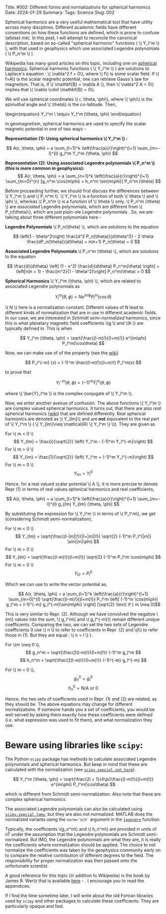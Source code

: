 Title: #002: Different forms and normalizations for spherical harmonics 
Date: 2024-01-29
Summary: 
Tags: Science
Slug: 002

<script src="https://polyfill.io/v3/polyfill.min.js?features=es6"></script>
<script id="MathJax-script" async src="https://cdn.jsdelivr.net/npm/mathjax@3/es5/tex-mml-chtml.js"></script>

Spherical harmonics are a very useful mathematical tool that have utility across many discplines. Different academic fields have different conventions on how these functions are defined, which is prone to confuse (atleast me). In this post, I will attempt to reconcile the canonical description, based on so-called "spherical harmonic" functions ( \\( Y_l^m \\) ), with that used in geophysics which use associated Legendre polynomials ( \\( P_n^m \\) ).

Wikipedia has many good articles on this topic, including one on [spherical harmonics](https://en.wikipedia.org/wiki/Spherical_harmonics). Spherical harmonic functions ( \\( Y_l^m \\) ) are solutions to Laplace's equation : \\( \nabla^2 f = 0\\), where \\( f\\) is some scalar field. If \\( f=A\\) is the scalar magnetic potential, one can retrieve Gauss's law for magnetism. That is, if \\( \mathbf{B} = \nabla A \\), then \\( \nabla^2 
A  = 0\\) implies that \\( \nabla \cdot \mathbf{B} = 0\\).

We will use spherical coordinates \\( r, \theta, \phi\\), where \\( \phi\\) is the azimuthal angle and \\( \theta\\) is the co-latitude. Then,

\begin{equation}
   Y_l^m \ \equiv Y_l^m (\theta, \phi)
\end{equation}

In geomagnetism, spherical harmonics are used to specify the scalar magnetic potential in one of two ways - 

**Representation (1): Using spherical harmonics \\( Y_l^m \\) :**

$$ A(r, \theta, \phi) = a \sum_{l=1}^k \left(\frac{a}{r}\right)^{l+1} \sum_{m=-l}^{l} g_l^m Y_l^m (\theta, \phi) $$ 

**Representation (2): Using associated Legendre polynomials \\( P_n^m \\) (this is more common in geophysics):**
$$ A(r, \theta, \phi) = a \sum_{n=1}^k \left(\frac{a}{r}\right)^{l+1} \sum_{m=0}^{n} [g_n^m \cos(m\phi) + h_n^m \sin(m\phi)] P_n^m (\theta) $$ 

Before proceeding further, we should first discuss the differences between \\( Y_l^m \\) and \\( P_n^m \\). \\( Y_l^m \\) is a function of both \\( \theta \\) and \\( \phi \\), whereas \\( P_n^m \\) is a function of \\( \theta \\) only. \\( P_n^m (\theta) \\) are *associated* Legendre polynomials, which are different from \\( P_n(\theta)\\), which are just plain-ole Legendre polynomials . So, we are talking about three different polynomials here - 

**Legendre Polynomials** \\( P_n(\theta) \\), which are solutions to the equation 

$$ \left(1 - \theta^2\right) \frac{d^2 P_n(\theta)}{d\theta^2} - 2 \theta \frac{dP_n(\theta)}{d\theta} + n(n+1) P_n(\theta) = 0 $$

**Associated Legendre Polynomials** \\( P_n^m (\theta) \\), which are solutions to the equation 

$$ \frac{d}{d\theta} \left[ (1 - x^2) \frac{d}{d\theta} P_n^m(\theta) \right] + \left[n(n + 1) - \frac{m^2}{1 - \theta^2}\right] P_n^m(\theta) = 0 $$

**Spherical Harmonics** \\( Y_l^m (\theta, \phi) \\), which are related to associated Legendre polynomials as 

$$ Y_l^m (\theta, \phi) = N e^{im\phi} P_l^m(\cos\theta) $$

\\( N \\) here is a normalization constant. Different values of N lead to different kinds of normalization that are in use in different academic fields. In our case, we are interested in *Schmidt semi-normalized* harmonics, since this is what planetary magnetic field coefficients \\(g \\) and \\(h \\) are typically defined in. This is when  

$$ Y_l^m (\theta, \phi) = \sqrt{\frac{(l-m)!}{(l+m)!}} e^{im\phi} P_l^m(\cos\theta) $$

Now, we can make use of of the property (see the [wiki](https://en.wikipedia.org/wiki/Associated_Legendre_polynomials))

$$ P_l^{-m} (x) = (-1)^m \frac{(l-m)!}{(l+m)!} P_l^m(x) $$

to prove that 

$$ Y_l^{-m} (\theta, \phi) = (-1)^m \bar{Y}_l^m (\theta, \phi) $$

where \\( \bar{Y}_l^m \\) is the complex conjugate of \\( Y_l^m \\).

Now, we enter another avenue of confusion. The above functions \\( Y_l^m \\) are complex valued spherical harmonics. It turns out, that there are also *real* spherical harmonics ([wiki](https://en.wikipedia.org/wiki/Spherical_harmonics#Real_form)) that are defined differently. Real spherical harmonics are denoted as \\( Y_{lm}\\) and are **not** equivalent to the real part of \\( Y_l^m \\) ( \\( Y_{lm}\neq \mathcal{R} \\{ Y_l^m \\} \\)). They are given as 

For \\( m < 0 \\)
$$ Y_{lm} = \frac{i}{\sqrt{2}} \left( Y_l^m - (-1)^m Y_l^{-m}\right) $$ 
For \\( m > 0 \\)
$$ Y_{lm} = \frac{1}{\sqrt{2}} \left( Y_l^m + (-1)^m Y_l^{-m}\right) $$ 
For \\( m = 0 \\)
$$ Y_{lm} = Y_l^0 $$ 

Hence, for a real valued scalar potential \\( A \\), it is more precise to denote Repr (1) in terms of real values spherical harmonics and real coefficients,

$$ A(r, \theta, \phi) = a \sum_{l=1}^k \left(\frac{a}{r}\right)^{l+1} \sum_{m=-l}^{l} g_{lm} Y_{lm} (\theta, \phi) $$ 

By substituting the expression for \\( Y_l^m \\) in terms of \\( P_l^m\\), we get (considering Schmidt semi-normalization),

For \\( m < 0 \\)
$$ Y_{lm} = \sqrt{\frac{(l-|m|)!}{(l+|m|)!}} \sqrt{2} (-1)^m P_l^{|m|} \sin(|m|\phi) $$ 
For \\( m > 0 \\)
$$ Y_{lm} = \sqrt{\frac{(l-m)!}{(l+m)!}} \sqrt{2} (-1)^m P_l^m \cos(m\phi) $$ 
For \\( m = 0 \\)
$$ Y_{l0} = P_l^0  $$ 

Which we can use to write the vector potential as,


$$ A(r, \theta, \phi) = a \sum_{l=1}^k \left(\frac{a}{r}\right)^{l+1} \sum_{m=0}^{l} \sqrt{\frac{(l-m)!}{(l+m)!}} P_l^m \left[ (-1)^m  \cos(m\phi) g_l^m + (-1)^{-m} g_l^{-m}\sin(m\phi) \right] [\sqrt{2} \text{ if } m \neq 0]$$ 

This is very similar to Repr. (2). Although we have convolved the negative \\(m\\) values into the sum, \\( g_l^m\\) and \\( g_l^{-m}\\) remain different unique coefficients. Comparing the two, we can set the two sets of Legendre coefficients (I use \\( n \\) to refer to coefficients in Repr. (2) and \\(l\\) to refer those in (1). But they are equal : \\( n = l \\) ).

For \\(m \neq 0 \\),
$$ g_n^m = \sqrt{\frac{2(l-m)!}{(l+m)!}} (-1)^m g_l^m $$
$$ h_n^m = \sqrt{\frac{2(l-m)!}{(l+m)!}} (-1)^{-m} g_l^{-m} $$

For \\( m = 0 \\),
$$ g_n^0 = g_l^0$$
$$ h_n^0= \text{N/A or 0} $$

Hence, the two sets of coefficients used in Repr. (1) and (2) are related, as they should be. The above equations may change for different normalizations. If someone hands you a set of coefficients, you would be well served by asking them exactly how these coefficients were defined (i.e. what expression was used to fit them), and what normalization they use. 

# Beware using libraries like `scipy`:

The Python `scipy` package has methods to calculate associated Legendre polynomials and spherical harmonics. But keep in mind that these are calculated with the normalization (see [`scipy.special.sph_harm`](https://docs.scipy.org/doc/scipy/reference/generated/scipy.special.sph_harm.html)). 

$$ Y_l^m (\theta, \phi) = \sqrt{\frac{2l + 1}{4\pi}\frac{(l-m)!}{(l+m)!}} e^{im\phi} P_l^m(\cos\theta) $$

which is different from Schmidt semi-normalization. Also note that these are *complex* spherical harmonics. 

The associated Legendre polynomials can also be calculated using [`scipy.special.lpmv`](https://docs.scipy.org/doc/scipy/reference/generated/scipy.special.lpmv.html), but they are also not normalized. MATLAB does the normalized variants using the `norm='sch'` argument in the [`legendre`](https://www.mathworks.com/help/matlab/ref/legendre.html) function.  

Typically, the coefficients \\(g_n^m\\) and \\( h_n^m\\) are provided in units of nT under the assumption that the Legendre polynomials are Schmidt semi-normalized. But IMO, the Legendre polynomials are what they are, it is really the coefficients where normalization should be applied. The choice to not normalize the coefficients was taken by the geophysics community early on to compare the relative contribution of different degrees to the field. The responsibility for proper normalization was then passed onto the unfortunate scientist.

A good reference for this topic (in addition to Wikipedia) is the book by James R. Wertz that is available [here](https://link.springer.com/book/10.1007/978-94-009-9907-7) - . I encourage you to read the appendices.

If I find the time sometime later, I will write about the old Fortran libraries used by `scipy` and other packages to calculate these coefficients. They are particularly opaque and fast.